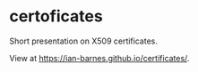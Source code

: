 # certoficates

Short presentation on X509 certificates.

View at <https://ian-barnes.github.io/certificates/>.
